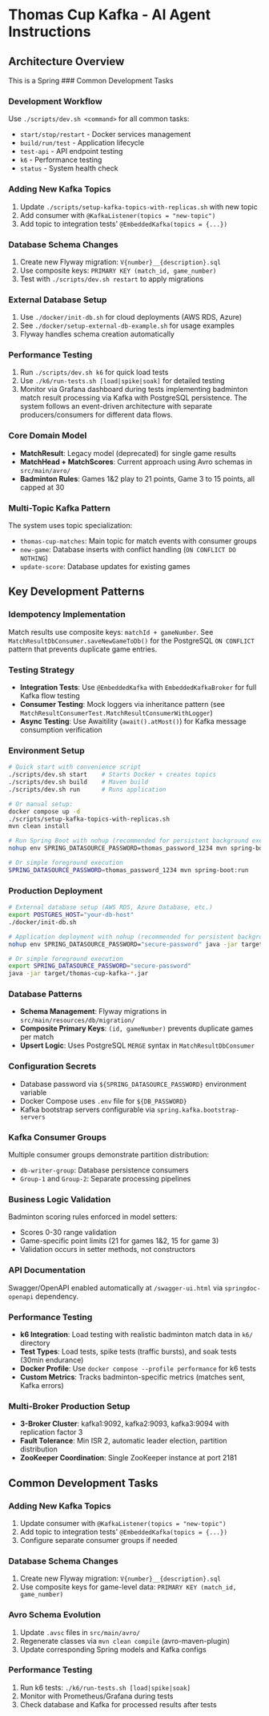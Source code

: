 # Thomas Cup Kafka - AI Agent Instructions

## Architecture Overview
This is a Spring ### Common Development Tasks

### Development Workflow
Use `./scripts/dev.sh <command>` for all common tasks:
- `start/stop/restart` - Docker services management
- `build/run/test` - Application lifecycle  
- `test-api` - API endpoint testing
- `k6` - Performance testing
- `status` - System health check

### Adding New Kafka Topics
1. Update `./scripts/setup-kafka-topics-with-replicas.sh` with new topic
2. Add consumer with `@KafkaListener(topics = "new-topic")`
3. Add topic to integration tests' `@EmbeddedKafka(topics = {...})`

### Database Schema Changes
1. Create new Flyway migration: `V{number}__{description}.sql`
2. Use composite keys: `PRIMARY KEY (match_id, game_number)`
3. Test with `./scripts/dev.sh restart` to apply migrations

### External Database Setup
1. Use `./docker/init-db.sh` for cloud deployments (AWS RDS, Azure)
2. See `./docker/setup-external-db-example.sh` for usage examples
3. Flyway handles schema creation automatically

### Performance Testing
1. Run `./scripts/dev.sh k6` for quick load tests
2. Use `./k6/run-tests.sh [load|spike|soak]` for detailed testing
3. Monitor via Grafana dashboard during tests implementing badminton match result processing via Kafka with PostgreSQL persistence. The system follows an event-driven architecture with separate producers/consumers for different data flows.

### Core Domain Model
- **MatchResult**: Legacy model (deprecated) for single game results
- **MatchHead + MatchScores**: Current approach using Avro schemas in `src/main/avro/`
- **Badminton Rules**: Games 1&2 play to 21 points, Game 3 to 15 points, all capped at 30

### Multi-Topic Kafka Pattern
The system uses topic specialization:
- `thomas-cup-matches`: Main topic for match events with consumer groups
- `new-game`: Database inserts with conflict handling (`ON CONFLICT DO NOTHING`)
- `update-score`: Database updates for existing games

## Key Development Patterns

### Idempotency Implementation
Match results use composite keys: `matchId + gameNumber`. See `MatchResultDbConsumer.saveNewGameToDb()` for the PostgreSQL `ON CONFLICT` pattern that prevents duplicate game entries.

### Testing Strategy
- **Integration Tests**: Use `@EmbeddedKafka` with `EmbeddedKafkaBroker` for full Kafka flow testing
- **Consumer Testing**: Mock loggers via inheritance pattern (see `MatchResultConsumerTest.MatchResultConsumerWithLogger`)
- **Async Testing**: Use Awaitility (`await().atMost()`) for Kafka message consumption verification

### Environment Setup
```bash
# Quick start with convenience script
./scripts/dev.sh start    # Starts Docker + creates topics
./scripts/dev.sh build    # Maven build
./scripts/dev.sh run      # Runs application

# Or manual setup:
docker compose up -d
./scripts/setup-kafka-topics-with-replicas.sh
mvn clean install

# Run Spring Boot with nohup (recommended for persistent background execution)
nohup env SPRING_DATASOURCE_PASSWORD=thomas_password_1234 mvn spring-boot:run > spring-boot.log 2>&1 &

# Or simple foreground execution
SPRING_DATASOURCE_PASSWORD=thomas_password_1234 mvn spring-boot:run
```

### Production Deployment
```bash
# External database setup (AWS RDS, Azure Database, etc.)
export POSTGRES_HOST="your-db-host"
./docker/init-db.sh

# Application deployment with nohup (recommended for persistent background execution)
nohup env SPRING_DATASOURCE_PASSWORD="secure-password" java -jar target/thomas-cup-kafka-*.jar > app.log 2>&1 &

# Or simple foreground execution
export SPRING_DATASOURCE_PASSWORD="secure-password"
java -jar target/thomas-cup-kafka-*.jar
```

### Database Patterns
- **Schema Management**: Flyway migrations in `src/main/resources/db/migration/`
- **Composite Primary Keys**: `(id, gameNumber)` prevents duplicate games per match
- **Upsert Logic**: Uses PostgreSQL `MERGE` syntax in `MatchResultDbConsumer`

### Configuration Secrets
- Database password via `${SPRING_DATASOURCE_PASSWORD}` environment variable
- Docker Compose uses `.env` file for `${DB_PASSWORD}`
- Kafka bootstrap servers configurable via `spring.kafka.bootstrap-servers`

### Kafka Consumer Groups
Multiple consumer groups demonstrate partition distribution:
- `db-writer-group`: Database persistence consumers
- `Group-1` and `Group-2`: Separate processing pipelines

### Business Logic Validation
Badminton scoring rules enforced in model setters:
- Scores 0-30 range validation
- Game-specific point limits (21 for games 1&2, 15 for game 3)
- Validation occurs in setter methods, not constructors

### API Documentation
Swagger/OpenAPI enabled automatically at `/swagger-ui.html` via `springdoc-openapi` dependency.

### Performance Testing
- **k6 Integration**: Load testing with realistic badminton match data in `k6/` directory
- **Test Types**: Load tests, spike tests (traffic bursts), and soak tests (30min endurance)
- **Docker Profile**: Use `docker compose --profile performance` for k6 tests
- **Custom Metrics**: Tracks badminton-specific metrics (matches sent, Kafka errors)

### Multi-Broker Production Setup
- **3-Broker Cluster**: kafka1:9092, kafka2:9093, kafka3:9094 with replication factor 3
- **Fault Tolerance**: Min ISR 2, automatic leader election, partition distribution
- **ZooKeeper Coordination**: Single ZooKeeper instance at port 2181

## Common Development Tasks

### Adding New Kafka Topics
1. Update consumer with `@KafkaListener(topics = "new-topic")`
2. Add topic to integration tests' `@EmbeddedKafka(topics = {...})`
3. Configure separate consumer groups if needed

### Database Schema Changes
1. Create new Flyway migration: `V{number}__{description}.sql`
2. Use composite keys for game-level data: `PRIMARY KEY (match_id, game_number)`

### Avro Schema Evolution
1. Update `.avsc` files in `src/main/avro/`
2. Regenerate classes via `mvn clean compile` (avro-maven-plugin)
3. Update corresponding Spring models and Kafka configs

### Performance Testing
1. Run k6 tests: `./k6/run-tests.sh [load|spike|soak]`
2. Monitor with Prometheus/Grafana during tests
3. Check database and Kafka for processed results after tests